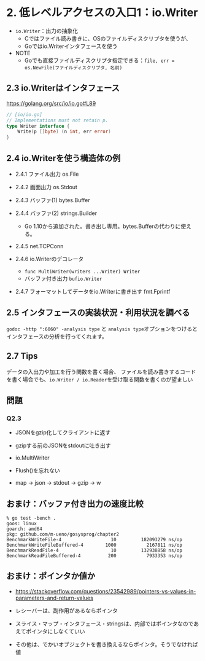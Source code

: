 # 2. 低レベルアクセスの入口1：io.Writer

* `io.Writer`：出力の抽象化
    * Cではファイル読み書きに、OSのファイルディスクリプタを使うが、
    * Goではio.Writerインタフェースを使う
* NOTE
    * Goでも直接ファイルディスクリプタ指定できる：`file, err = os.NewFile(ファイルディスクリプタ, 名前)`

## 2.3 io.Writerはインタフェース

<https://golang.org/src/io/io.go#L89>

```go
// [io/io.go]
// Implementations must not retain p.
type Writer interface {
	Write(p []byte) (n int, err error)
}
```

## 2.4 io.Writerを使う構造体の例

* 2.4.1 ファイル出力 os.File
* 2.4.2 画面出力 os.Stdout
* 2.4.3 バッファ(1) bytes.Buffer
* 2.4.4 バッファ(2) strings.Builder
  * Go 1.10から追加された。書き出し専用。bytes.Bufferの代わりに使える。
* 2.4.5 net.TCPConn
* 2.4.6 io.Writerのデコレータ
    * `func MultiWriter(writers ...Writer) Writer`
    * バッファ付き出力 `bufio.Writer`

* 2.4.7 フォーマットしてデータをio.Writerに書き出す fmt.Fprintf

## 2.5 インタフェースの実装状況・利用状況を調べる

`godoc -http ":6060" -analysis type` と `analysis type`オプションをつけるとインタフェースの分析を行ってくれます。

## 2.7 Tips

データの入出力や加工を行う関数を書く場合、
ファイルを読み書きするコードを書く場合でも、`io.Writer / io.Reader`を受け取る関数を書くのが望ましい

## 問題

### Q2.3

* JSONをgzip化してクライアントに返す
* gzipする前のJSONをstdoutに吐き出す
* io.MultiWriter
* Flush()を忘れない

* map -> json -> stdout
              -> gzip -> w


## おまけ：バッファ付き出力の速度比較

```
% go test -bench .
goos: linux
goarch: amd64
pkg: github.com/m-ueno/gosysprog/chapter2
BenchmarkWriteFile-4                  10         182093279 ns/op
BenchmarkWriteFileBuffered-4        1000           2167811 ns/op
BenchmarkReadFile-4                   10         132938858 ns/op
BenchmarkReadFileBuffered-4          200           7933353 ns/op
```

## おまけ：ポインタか値か

* https://stackoverflow.com/questions/23542989/pointers-vs-values-in-parameters-and-return-values

* レシーバーは、副作用があるならポインタ
* スライス・マップ・インタフェース・stringsは、内部ではポインタなのであえてポインタにしなくていい
* その他は、でかいオブジェクトを書き換えるならポインタ。そうでなければ値
